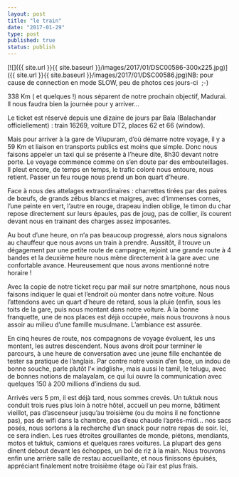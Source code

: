 ```yaml
---
layout: post
title: "le train"
date: "2017-01-29"
type: post
published: true
status: publish
---
```


[![]({{ site.url }}{{ site.baseurl }}/images/2017/01/DSC00586-300x225.jpg)]({{ site.url }}{{ site.baseurl }}/images/2017/01/DSC00586.jpg)NB: pour cause de connection en mode SLOW, peu de photos ces jours-ci  ;-)

338 Km ( et quelques !) nous séparent de notre prochain objectif, Madurai. Il nous faudra bien la journée pour y arriver…

Le ticket est réservé depuis une dizaine de jours par Bala (Balachandar officiellement) : train 16269, voiture DT2, places 62 et 66 (window).

Mais pour arriver à la gare de Vilupuram, d’où démarre notre voyage, il y a 59 Km et liaison en transports publics est moins que simple. Donc nous faisons appeler un taxi qui se présente à l’heure dite, 8h30 devant notre porte. Le voyage commence comme on s’en doute par des embouteillages. Il pleut encore, de temps en temps, le trafic coloré nous entoure, nous retient. Passer un feu rouge nous prend un bon quart d’heure.

Face à nous des attelages extraordinaires : charrettes tirées par des paires de bœufs, de grands zébus blancs et maigres, avec d’immenses cornes, l’une peinte en vert, l’autre en rouge, drapeau indien oblige, le timon du char repose directement sur leurs épaules, pas de joug, pas de collier, ils courent devant nous en trainant des charges assez imposantes.

Au bout d’une heure, on n‘a pas beaucoup progressé, alors nous signalons au chauffeur que nous avons un train à prendre. Aussitôt, il trouve un dégagement par une petite route de campagne, rejoint une grande route à 4 bandes et la deuxième heure nous mène directement à la gare avec une confortable avance. Heureusement que nous avons mentionné notre horaire !

Avec la copie de notre ticket reçu par mail sur notre smartphone, nous nous faisons indiquer le quai et l’endroit où monter dans notre voiture. Nous l’attendons avec un quart d’heure de retard, sous la pluie (enfin, sous les toits de la gare, puis nous montant dans notre voiture. À la bonne franquette, une de nos places est déjà occupée, mais nous trouvons à nous assoir au milieu d’une famille musulmane. L’ambiance est assurée.

En cinq heures de route, nos compagnons de voyage évoluent, les uns montent, les autres descendent. Nous avons droit pour terminer le parcours, à une heure de conversation avec une jeune fille enchantée de tester sa pratique de l’anglais. Par contre notre voisin d’en face, un indou de bonne souche, parle plutôt l‘« indglish», mais aussi le tamil, le telugu, avec de bonnes notions de malayalam, ce qui lui ouvre la communication avec quelques 150 à 200 millions d’indiens du sud.

Arrivés vers 5 pm, il est déjà tard, nous sommes crevés. Un tuktuk nous conduit trois rues plus loin à notre hôtel, accueil un peu morne, bâtiment vieillot, pas d’ascenseur jusqu’au troisième (ou du moins il ne fonctionne pas), pas de wifi dans la chambre, pas d’eau chaude l’après-midi… nos sacs posés, nous sortons à la recherche d’un snack pour notre repas de soir. Ici, ce sera indien. Les rues étroites grouillantes de monde, piétons, mendiants, motos et tuktuk, camions et quelques rares voitures. La plupart des gens dinent debout devant les échoppes, un bol de riz à la main. Nous trouvons enfin une arrière salle de restau accueillante, et nous finissons épuisés, appréciant finalement notre troisième étage où l’air est plus frais.

